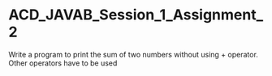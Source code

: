 # ACD_JAVAB_Session_1_Assignment_2
Write a program to print the sum of two numbers without using + operator. Other operators have to be used
